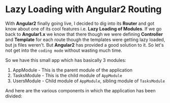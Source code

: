 # Lazy Loading with Angular2 Routing

With **Angular2** finally going live, I decided to dig into its **Router** and got know about one of its cool features i.e. **Lazy Loading of Modules**.
 If we go back to **Angular1.x** we know that there though we were defining **Controller** and **Template** for each route though the templates were getting
 lazy loaded, but js files weren't. But **Angular2** has provided a good solution to it. So let's not get into the `coding mode` without wasting much time.

 So we have this small app which has basically 3 modules:

 1. AppModule - This is the parent module of the application
 2. TasksModule - This is the child module of `AppModule`
 3. UsersModule - Child module of `AppModule`, sibling module of `TasksModule`

 And here are the various components in which the application has been divided:

